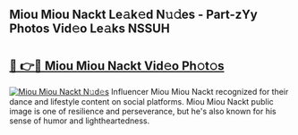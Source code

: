## Miou Miou Nackt Le𝚊k𝚎d N𝚞𝚍es - Part-zYy Photos Vid𝚎o Le𝚊ks NSSUH

# <h2><a href="http://fb5j63.evod.top/?m=Miou+Miou+Nackt">🔗 👉🔴 Miou Miou Nackt Vid𝚎o Ph𝚘t𝚘s</a></h2>

[![Miou Miou Nackt N𝚞d𝚎s](https://i.imgur.com/8V9OHl7.gif)](http://fb5j63.evod.top/?m=Miou+Miou+Nackt)
Influencer Miou Miou Nackt recognized for their dance and lifestyle content on social platforms. Miou Miou Nackt public image is one of resilience and perseverance, but he's also known for his sense of humor and lightheartedness. 
